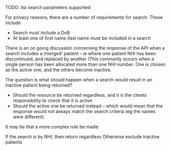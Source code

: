 TODO: list search parameters supported

For privacy reasons, there are a number of requirements for search. These include

* Search must include a DoB
* At least one of first name /last name must be included in a search

There is an on going discussion concerning the response of the API when a search includes a /merged’ patient – ie where one patient NHI has been discontinued, and replaced by another (This commonly occurs when a single person has been allocated more than one NHI number. One is chosen as the active one, and the others become inactive.

The question is what should happen when a search would result in an inactive patient being returned?

* Should the resource be returned regardless, and it is the clients responsibility to check that it is active
* Should the active one be returned instead – which would mean that the response would not always match the search criteria (eg the names were different)

It may be that a more complex rule be made:

If the search is by NHI, then return regardless
Otherwise exclude inactive patients
